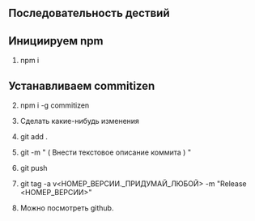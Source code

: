 ## Последовательность дествий

## Инициируем npm
1. npm i
## Устанавливаем commitizen
2. npm i -g commitizen

3. Сделать какие-нибудь изменения 

4. git add .

5. git -m  " ( Внести текстовое описание коммита ) "

6. git push 

7. git tag -a v<НОМЕР_ВЕРСИИ._ПРИДУМАЙ_ЛЮБОЙ> -m "Release <НОМЕР_ВЕРСИИ>"

8. Можно посмотреть github.

